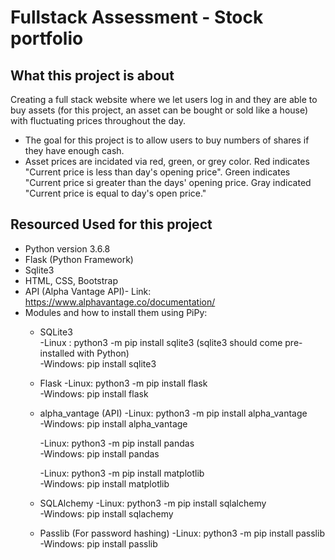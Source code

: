 # Fullstack Assessment - Stock portfolio

## What this project is about
Creating a full stack website where we let users log in and they are able to buy assets (for this project, an asset can be bought or sold like a house) with fluctuating prices throughout the day.

- The goal for this project is to allow users to buy numbers of shares if they have enough cash. 
- Asset prices are incidated via red, green, or grey color. Red indicates "Current price is less than day's opening price". 
  Green indicates "Current price si greater than the days' opening price.
  Gray indicated "Current price is equal to day's open price."
 

## Resourced Used for this project
 * Python version 3.6.8
 * Flask (Python Framework)
 * Sqlite3 
 * HTML, CSS, Bootstrap
 * API (Alpha Vantage API)- Link: https://www.alphavantage.co/documentation/
 * Modules and how to install them using PiPy: 
    * SQLite3  
        -Linux : python3 -m pip install sqlite3 (sqlite3 should come pre-installed with Python)\
        -Windows: pip install sqlite3
    * Flask
        -Linux: python3 -m pip install flask\
        -Windows: pip install flask
    * alpha_vantage (API)
        -Linux: python3 -m pip install alpha_vantage\
        -Windows: pip install alpha_vantage
        
        -Linux: python3 -m pip install pandas\
        -Windows: pip install pandas
        
        -Linux: python3 -m pip install matplotlib\
        -Windows: pip install matplotlib
    * SQLAlchemy 
        -Linux: python3 -m pip install sqlalchemy\
        -Windows: pip install sqlachemy
    * Passlib (For password hashing)
        -Linux: python3 -m pip install passlib\
        -Windows: pip install passlib 
